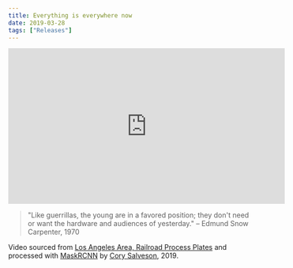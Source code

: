 ```yaml
---
title: Everything is everywhere now
date: 2019-03-28
tags: ["Releases"]
---
```


<iframe width="560" height="315" src="https://www.youtube.com/embed/d6fxVx3upPc" frameborder="0" allow="accelerometer; autoplay; encrypted-media; gyroscope; picture-in-picture" allowfullscreen></iframe>

> "Like guerrillas, the young are in a favored position; they don't need or want the hardware and audiences of yesterday." – Edmund Snow Carpenter, 1970

Video sourced from [Los Angeles Area, Railroad Process Plates](https://archive.org/details/PET1018_R-2_LA) and processed with [MaskRCNN](https://github.com/matterport/Mask_RCNN) by [Cory Salveson](https://twitter.com/argotechnica), 2019.
